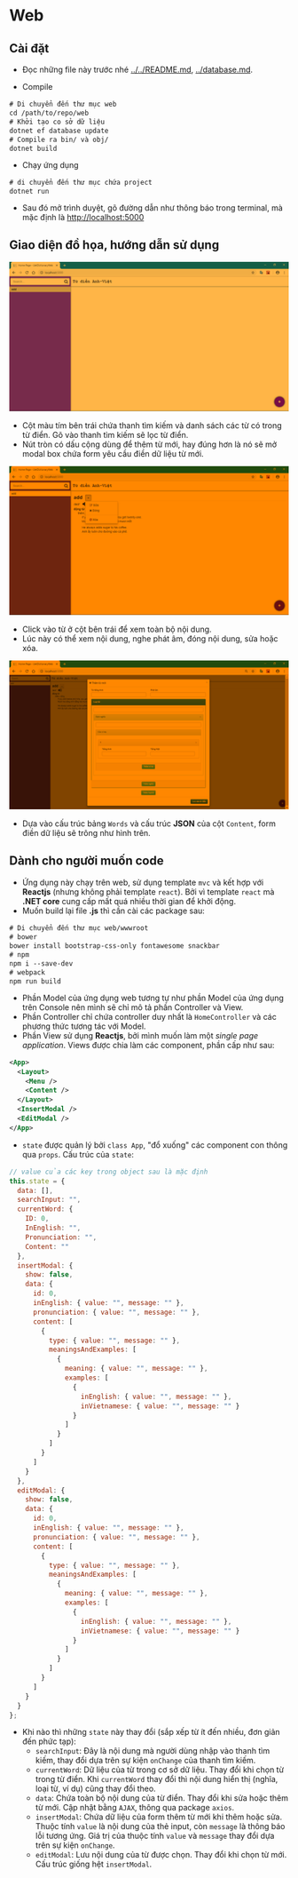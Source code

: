 # Web

## Cài đặt

* Đọc những file này trước nhé [../../README.md](../../README.md), [../database.md](../database.md).

* Compile
```shell
# Di chuyển đến thư mục web
cd /path/to/repo/web
# Khởi tạo co sở dữ liệu
dotnet ef database update
# Compile ra bin/ và obj/
dotnet build
```
* Chạy ứng dụng
```shell
# di chuyển đến thư mục chứa project
dotnet run
```
* Sau đó mở trình duyệt, gõ đường dẫn như thông báo trong terminal, mà mặc định là [http://localhost:5000](http://localhost:5000)

## Giao diện đồ họa, hướng dẫn sử dụng

![Tổng quan giao diện](../images/ui-overview.PNG)

* Cột màu tím bên trái chứa thanh tìm kiếm và danh sách các từ có trong từ điển. Gõ vào thanh tìm kiếm sẽ lọc từ điển.
* Nút tròn có dấu cộng dùng để thêm từ mới, hay đúng hơn là nó sẽ mở modal box chứa form yêu cầu điền dữ liệu từ mới.

![Hiển thị nội dung từ](../images/ui-display-word.PNG)

* Click vào từ ở cột bên trái để xem toàn bộ nội dung.
* Lúc này có thể xem nội dung, nghe phát âm, đóng nội dung, sửa hoặc xóa.

![Form](../images/ui-form.PNG)

* Dựa vào cấu trúc bảng `Words` và cấu trúc **JSON** của cột `Content`, form điền dữ liệu sẽ trông như hình trên.

## Dành cho người muốn code

* Ứng dụng này chạy trên web, sử dụng template `mvc` và kết hợp với **Reactjs** (nhưng không phải template `react`). Bởi vì template `react` mà **.NET core** cung cấp mất quá nhiều thời gian để khởi động.
* Muốn build lại file **.js** thì cần cài các package sau:
```shell
# Di chuyển đến thư mục web/wwwroot
# bower
bower install bootstrap-css-only fontawesome snackbar
# npm
npm i --save-dev
# webpack
npm run build
```

* Phần Model của ứng dụng web tương tự như phần Model của ứng dụng trên Console nên mình sẽ chỉ mô tả phần Controller và View.
* Phần Controller chỉ chứa controller duy nhất là `HomeController` và các phương thức tương tác với Model.
* Phần View sử dụng **Reactjs**, bởi mình muốn làm một *single page application*. Views được chia làm các component, phần cấp như sau:
```xml
<App>
  <Layout>
    <Menu />
    <Content />
  </Layout>
  <InsertModal />
  <EditModal />
</App>
```
* `state` được quản lý bởi `class App`, "đổ xuống" các component con thông qua `props`. Cấu trúc của `state`:
```js
// value của các key trong object sau là mặc định
this.state = {
  data: [],
  searchInput: "",
  currentWord: {
    ID: 0,
    InEnglish: "",
    Pronunciation: "",
    Content: ""
  },
  insertModal: {
    show: false,
    data: {
      id: 0,
      inEnglish: { value: "", message: "" },
      pronunciation: { value: "", message: "" },
      content: [
        {
          type: { value: "", message: "" },
          meaningsAndExamples: [
            {
              meaning: { value: "", message: "" },
              examples: [
                {
                  inEnglish: { value: "", message: "" },
                  inVietnamese: { value: "", message: "" }
                }
              ]
            }
          ]
        }
      ]
    }
  },
  editModal: {
    show: false,
    data: {
      id: 0,
      inEnglish: { value: "", message: "" },
      pronunciation: { value: "", message: "" },
      content: [
        {
          type: { value: "", message: "" },
          meaningsAndExamples: [
            {
              meaning: { value: "", message: "" },
              examples: [
                {
                  inEnglish: { value: "", message: "" },
                  inVietnamese: { value: "", message: "" }
                }
              ]
            }
          ]
        }
      ]
    }
  }
};
```
* Khi nào thì những `state` này thay đổi (sắp xếp từ ít đến nhiều, đơn giản đến phức tạp):
    * `searchInput`: Đây là nội dung mà người dùng nhập vào thanh tìm kiếm, thay đổi dựa trên sự kiện `onChange` của thanh tìm kiếm.
    * `currentWord`: Dữ liệu của từ trong cơ sở dữ liệu. Thay đổi khi chọn từ trong từ điển. Khi `currentWord` thay đổi thì nội dung hiển thị (nghĩa, loại từ, ví dụ) cũng thay đổi theo.
    * `data`: Chứa toàn bộ nội dung của từ điển. Thay đổi khi sửa hoặc thêm từ mới. Cập nhật bằng `AJAX`, thông qua package `axios`.
    * `insertModal`: Chứa dữ liệu của form thêm từ mới khi thêm hoặc sửa. Thuộc tính `value` là nội dung của thẻ input, còn `message` là thông báo lỗi tương ứng. Giá trị của thuộc tính `value` và `message` thay đổi dựa trên sự kiện `onChange`.
    * `editModal`: Lưu nội dung của từ được chọn. Thay đổi khi chọn từ mới. Cấu trúc giống hệt `insertModal`.

